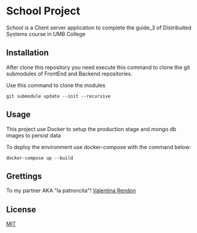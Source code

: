 # School Project

School is a Client server application to complete the guide_3 of Distribuited Systems course in UMB College

## Installation

After clone this repository you need execute this command to clone the git submodules of FrontEnd and Backend repositories.

Use this command to clone the modules

```
git submodule update --init --recursive
```

## Usage

This project use Docker to setup the production stage and mongo db images to persist data

To deploy the environment use docker-compose with the command below:

```
docker-compose up --build
```

## Grettings
To my partner AKA "la patroncita"! [Valentina Rendon](https://github.com/valentina102)

## License
[MIT](https://choosealicense.com/licenses/mit/)